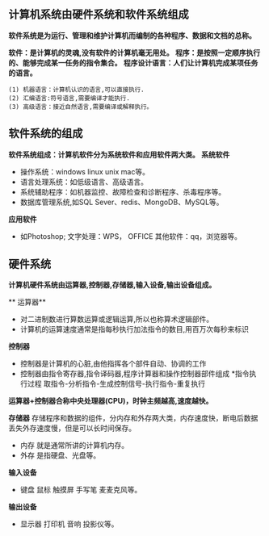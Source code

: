 ## 计算机系统由硬件系统和软件系统组成

**软件系统是为运行、管理和维护计算机而编制的各种程序、数据和文档的总称。**

**软件：是计算机的灵魂,没有软件的计算机毫无用处。**
**程序：是按照一定顺序执行的、能够完成某一任务的指令集合。**
**程序设计语言：人们让计算机完成某项任务的语言。**
```
(1) 机器语言：计算机认识的语言,可以直接执行.
(2) 汇编语言:符号语言,需要编译才能执行.
(3) 高级语言：接近自然语言,需要编译或解释执行。
```

## 软件系统的组成

**软件系统组成：计算机软件分为系统软件和应用软件两大类。**
**系统软件**
* 操作系统：windows linux unix mac等。
* 语言处理系统：如低级语言、高级语言。
* 系统辅助程序：如机器监控、故障检查和诊断程序、杀毒程序等。
* 数据库管理系统,如SQL Sever、redis、MongoDB、MySQL等。

**应用软件**
* 如Photoshop; 文字处理：WPS， OFFICE 其他软件：qq，浏览器等。

##  硬件系统

**计算机硬件系统由运算器,控制器,存储器,输入设备,输出设备组成。**

** 运算器**
* 对二进制数进行算数运算或逻辑运算,所以也称算术逻辑部件。
* 计算机的运算速度通常是指每秒执行加法指令的数目,用百万次每秒来标识

**控制器**
* 控制器是计算机的心脏,由他指挥各个部件自动、协调的工作
* 控制器由指令寄存器,指令译码器,程序计算器和操作控制器部件组成
*指令执行过程 取指令-分析指令-生成控制信号-执行指令-重复执行

**运算器+控制器合称中央处理器(CPU)，时钟主频越高,速度越快。**

**存储器**
存储程序和数据的组件，分内存和外存两大类，内存速度快，断电后数据丢失外存速度慢，但是可以长时间保存。
* 内存 就是通常所讲的计算机内存。
* 外存 是指硬盘、光盘等。

**输入设备**
* 键盘 鼠标 触摸屏 手写笔 麦麦克风等。

**输出设备**
* 显示器 打印机 音响  投影仪等。













